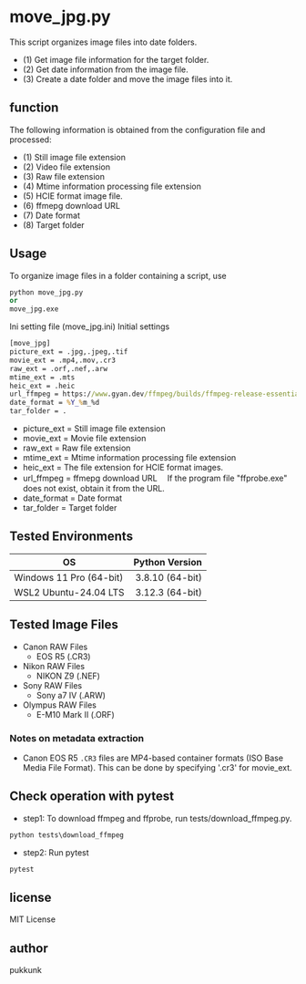 # move_jpg.py

This script organizes image files into date folders.
- (1) Get image file information for the target folder.
- (2) Get date information from the image file.
- (3) Create a date folder and move the image files into it.

## function
The following information is obtained from the configuration file and processed:
- (1) Still image file extension
- (2) Video file extension
- (3) Raw file extension
- (4) Mtime information processing file extension
- (5) HCIE format image file.
- (6) ffmepg download URL
- (7) Date format
- (8) Target folder

## Usage

To organize image files in a folder containing a script, use
```python
python move_jpg.py
or
move_jpg.exe
```

Ini setting file (move_jpg.ini)
Initial settings
```cmd
[move_jpg]
picture_ext = .jpg,.jpeg,.tif
movie_ext = .mp4,.mov,.cr3
raw_ext = .orf,.nef,.arw
mtime_ext = .mts
heic_ext = .heic
url_ffmpeg = https://www.gyan.dev/ffmpeg/builds/ffmpeg-release-essentials.zip
date_format = %Y_%m_%d
tar_folder = .
```

- picture_ext = Still image file extension
- movie_ext = Movie file extension
- raw_ext = Raw file extension
- mtime_ext = Mtime information processing file extension
- heic_ext = The file extension for HCIE format images.
- url_ffmpeg = ffmepg download URL
　If the program file "ffprobe.exe" does not exist, obtain it from the URL.
- date_format = Date format
- tar_folder = Target folder

## Tested Environments

| OS                    | Python Version   |
|----------------------|-----------------:|
| Windows 11 Pro (64-bit) | 3.8.10 (64-bit) |
| WSL2 Ubuntu-24.04 LTS  | 3.12.3 (64-bit) |

## Tested Image Files
  - Canon RAW Files
    - EOS R5 (.CR3)
  - Nikon RAW Files
    - NIKON Z9 (.NEF)
  - Sony RAW Files
    - Sony a7 IV (.ARW)
  - Olympus RAW Files
    - E-M10 Mark II (.ORF)

### Notes on metadata extraction
- Canon EOS R5 `.CR3` files are MP4-based container formats (ISO Base Media File Format). This can be done by specifying '.cr3' for movie_ext.

## Check operation with pytest
- step1: To download ffmpeg and ffprobe, run tests/download_ffmpeg.py.
```python
python tests\download_ffmpeg
```
- step2: Run pytest
```python
pytest
```

## license
MIT License

## author
pukkunk
